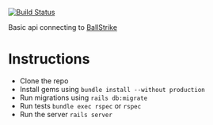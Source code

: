 [![Build Status](https://travis-ci.org/akash93/ball-strike-api.svg?branch=master)](https://travis-ci.org/akash93/ball-strike-api)

Basic api connecting to [ BallStrike ]( https://github.com/akash93/ball-strike )

# Instructions

  * Clone the repo
  * Install gems using `bundle install --without production`
  * Run migrations using `rails db:migrate`
  * Run tests `bundle exec rspec` or `rspec`
  * Run the server `rails server`


